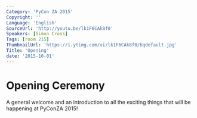 ```yaml
---
Category: 'PyCon ZA 2015'
Copyright: ''
Language: 'English'
SourceUrl: 'http://youtu.be/lk1F6CAk8f0'
Speakers: [Simon Cross]
Tags: [room 215]
ThumbnailUrl: 'https://i.ytimg.com/vi/lk1F6CAk8f0/hqdefault.jpg'
Title: 'Opening'
date: '2015-10-01'
---
```

Opening Ceremony
================

A general welcome and an introduction to all the exciting things that will be happening at PyConZA 2015!
